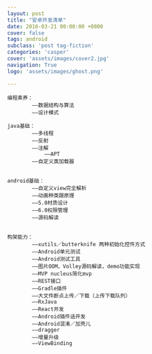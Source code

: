 ```yaml
---
layout: post
title: "安卓开发清单"
date: 2016-03-21 00:00:00 +0800
cover: false
tags: android
subclass: 'post tag-fiction'
categories: 'casper'
cover: 'assets/images/cover2.jpg'
navigation: True
logo: 'assets/images/ghost.png'

---
```

    编程素养：
            ——数据结构与算法
            ——设计模式

    java基础：
            ——多线程
            ——反射
            ——注解
                ——APT
            ——自定义类加载器


    android基础：
            ——自定义view完全解析
            ——动画种类跟原理
            ——5.0材质设计
            ——6.0权限管理
            ——源码解读
        

    构架能力：
            ——xutils／butterknife 两种初始化控件方式
            ——Android单元测试
            ——Android测试工具
            ——图片OOM，Volley源码解读，demo功能实现
            ——MVP nucleus简化mvp
            ——REST接口
            ——Gradle插件
            ——大文件断点上传／下载（上传下载队列）
            ——RxJava
            ——React开发
            ——Android插件话开发
            ——Android混淆／加壳儿
            ——dragger
            ——增量升级
            ——ViewBinding


